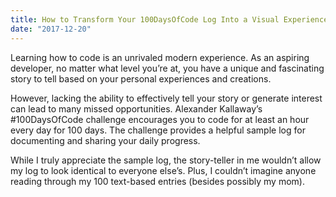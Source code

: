 ```yaml
---
title: How to Transform Your 100DaysOfCode Log Into a Visual Experience
date: "2017-12-20"
---
```


Learning how to code is an unrivaled modern experience. As an aspiring developer, no matter what level you’re at, you have a unique and fascinating story to tell based on your personal experiences and creations.

However, lacking the ability to effectively tell your story or generate interest can lead to many missed opportunities. Alexander Kallaway’s #100DaysOfCode challenge encourages you to code for at least an hour every day for 100 days. The challenge provides a helpful sample log for documenting and sharing your daily progress.

While I truly appreciate the sample log, the story-teller in me wouldn’t allow my log to look identical to everyone else’s. Plus, I couldn’t imagine anyone reading through my 100 text-based entries (besides possibly my mom).